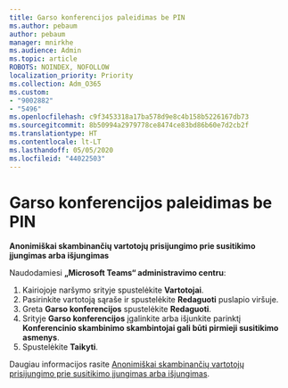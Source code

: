 ```yaml
---
title: Garso konferencijos paleidimas be PIN
ms.author: pebaum
author: pebaum
manager: mnirkhe
ms.audience: Admin
ms.topic: article
ROBOTS: NOINDEX, NOFOLLOW
localization_priority: Priority
ms.collection: Adm_O365
ms.custom:
- "9002882"
- "5496"
ms.openlocfilehash: c9f3453318a17ba578d9e8c4b158b5226167db73
ms.sourcegitcommit: 8b50994a2979778ce8474ce83bd86b60e7d2cb2f
ms.translationtype: HT
ms.contentlocale: lt-LT
ms.lasthandoff: 05/05/2020
ms.locfileid: "44022503"
---
```

# <a name="start-an-audio-conference-without-a-pin"></a>Garso konferencijos paleidimas be PIN

**Anonimiškai skambinančių vartotojų prisijungimo prie susitikimo įjungimas arba išjungimas**

Naudodamiesi **„Microsoft Teams“ administravimo centru**:

1. Kairiojoje naršymo srityje spustelėkite **Vartotojai**.
2. Pasirinkite vartotoją sąraše ir spustelėkite **Redaguoti** puslapio viršuje.
3. Greta **Garso konferencijos** spustelėkite **Redaguoti**.
4. Srityje **Garso konferencijos** įgalinkite arba išjunkite parinktį **Konferencinio skambinimo skambintojai gali būti pirmieji susitikimo asmenys**.
5. Spustelėkite **Taikyti**.

Daugiau informacijos rasite [Anonimiškai skambinančių vartotojų prisijungimo prie susitikimo įjungimas arba išjungimas](https://docs.microsoft.com/microsoftteams/start-an-audio-conference-over-the-phone-without-a-pin-in-teams).
